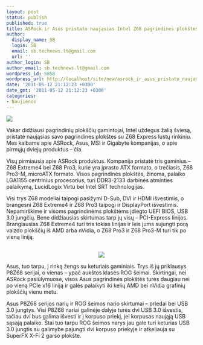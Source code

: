 ```yaml
---
layout: post
status: publish
published: true
title: ASRock ir Asus pristato naująsias Intel Z68 pagrindines plokštes
author:
  display_name: SB
  login: SB
  email: sb.technews.lt@gmail.com
  url: ''
author_login: SB
author_email: sb.technews.lt@gmail.com
wordpress_id: 5858
wordpress_url: http://localhost/site/new/asrock_ir_asus_pristato_naujasias_intel_z68_pagrindines_plokstes/
date: '2011-05-12 21:12:23 +0300'
date_gmt: '2011-05-12 21:12:23 +0300'
categories:
- Naujienos
---
```

<div class="imgright"><img src="http://technews.lt/upload/asusrogz68.jpg"  /></div>
<p>Vakar didžiausi pagrindinių plokščių gamintojai, Intel uždegus žalią šviesą, pristatė naująsias savo pagrindines plokštes su Z68 Express lustų rinkiniu. Mes kalbame apie ASRock, Asus, MSI ir Gigabyte kompanijas, o apie pirmųjų dviejų produktus – čia.</p>
<p>Visų pirmiausia apie ASRock produktus. Kompanija pristatė tris gaminius – Z68 Extreme4 bei Z68 Pro3, kurie yra įprasto ATX formato, o trečiasis, Z68 Pro3-M, microATX formato. Visos pagrindinės plokštės, žinoma, palaiko LGA1155 centrinius procesorius, turi DDR3-2133 darbinės atminties palaikymą, LucidLogix Virtu bei Intel SRT technologijas.</p>
<p>Visi trys Z68 modeliai taipogi pasižymi D-Sub, DVI ir HDMI išvestimis, o brangesni Z68 Extreme4 ir Z68 Pro3 taipogi ir DisplayPort išvestimis. Nepamirškime ir visoms pagrindinėms plokštėms įdiegto UEFI BIOS, USB 3.0 jungčių. Bene didžiausias skirtumas tarp jų visų – PCI-Express linijos. Brangiausias Z68 Extreme4 turi tris tokias linijas ir leis jums sujungti porą vaizdo plokščių iš AMD arba nVidia, o Z68 Pro3 ir Z68 Pro3-M turi tik po vieną liniją.</p>
<p><center><br /><img src="http://technews.lt/upload/asrockz68.jpg" /><br /></center></p>
<p>Asus, tuo tarpu, į rinką žengs su keturiais gaminiais. Trys iš jų priklausys P8Z68 serijai, o vienas – ypač aukštos klasės ROG šeimai. Skirtingai, nei ASRock pasiūlymuose, visos Asus pagrindinės plokštės turės daugiau nei po vieną PCIe x16 liniją ir galės palaikyti iki kelių AMD bei nVidia grafinių plokščių vienu metu.</p>
<p>Asus P8Z68 serijos narių ir ROG šeimos nario skirtumai – priedai bei USB 3.0 jungtys. Visi P8Z68 nariai galinėje dalyje turės dvi USB 3.0 išvestis, tačiau dvi bus galima išvesti ir į korpuso priekį, jei korpusas naująją USB sąsają palaiko. Štai tuo tarpu ROG šeimos narys jau gale turi keturias USB 3.0 jungtis su galimybe pajungti dvi korpuso priekyje ir atkeliauja su SuperFX X-Fi 2 garso plokšte.</p>
